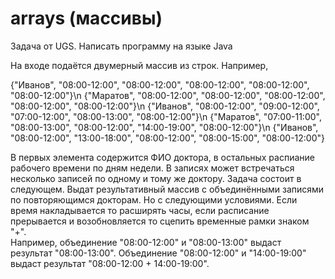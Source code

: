 # arrays (массивы)
Задача от UGS. Написать программу на языке Java

На входе подаётся двумерный массив из строк. Например, 

{"Иванов",  "08:00-12:00", "08:00-12:00", "08:00-12:00", "08:00-12:00", "08:00-12:00"}\n
{"Маратов", "08:00-12:00", "08:00-12:00", "08:00-12:00", "08:00-12:00", "08:00-12:00"}\n
{"Иванов",  "08:00-12:00", "09:00-12:00", "07:00-12:00", "08:00-13:00", "08:00-12:00"}\n
{"Маратов", "07:00-11:00", "08:00-13:00", "08:00-12:00", "14:00-19:00", "08:00-12:00"}\n
{"Иванов",  "08:00-12:00", "13:00-18:00", "08:00-12:00", "08:00-15:00", "08:00-12:00"}

В первых элемента содержится ФИО доктора, в остальных распиание рабочего времени по дням недели. В записях может встречаться несколько записей по одному и тому же доктору. Задача состоит в следующем. Выдат результативный массив с объединёнными записями по повторяющимся докторам. Но с следующими условиями. Если время накладывается то расширять часы, если расписание прерывается и возобновляется то сцепить временные рамки знаком "+".  
Например, объединение "08:00-12:00" и  "08:00-13:00" выдаст результат "08:00-13:00". Объединение "08:00-12:00" и "14:00-19:00" выдаст результат "08:00-12:00 + 14:00-19:00".



